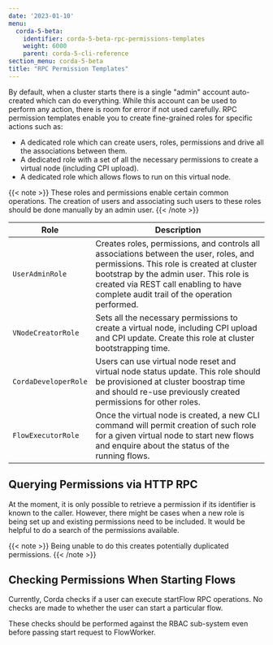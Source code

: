 ```yaml
---
date: '2023-01-10'
menu:
  corda-5-beta:
    identifier: corda-5-beta-rpc-permissions-templates
    weight: 6000
    parent: corda-5-cli-reference
section_menu: corda-5-beta
title: "RPC Permission Templates"
---
```



By default, when a cluster starts there is a single "admin" account auto-created which can do everything. While this account can be used to perform any action, there is room for error if not used carefully. RPC permission templates enable you to create fine-grained roles for specific actions such as:

* A dedicated role which can create users, roles, permissions and drive all the associations between them.
* A dedicated role with a set of all the necessary permissions to create a virtual node (including CPI upload).
* A dedicated role which allows flows to run on this virtual node.

{{< note >}}
These roles and permissions enable certain common operations. The creation of users and associating such users to these roles should be done manually by an admin user.
{{< /note >}}

| Role   | Description |
| ----------- | ----------- |
| `UserAdminRole` | Creates roles, permissions, and controls all associations between the user, roles, and permissions. This role is created at cluster bootstrap by the admin user. This role is created via REST call enabling to have complete audit trail of the operation performed.       |
| `VNodeCreatorRole` | Sets all the necessary permissions to create a virtual node, including CPI upload and CPI update. Create this role at cluster bootstrapping time.|
| `CordaDeveloperRole` | Users can use virtual node reset and virtual node status update. This role should be provisioned at cluster boostrap time and should re-use previously created permissions for other roles.|
| `FlowExecutorRole`|  Once the virtual node is created, a new CLI command will permit creation of such role for a given virtual node to start new flows and enquire about the status of the running flows.|

## Querying Permissions via HTTP RPC

At the moment, it is only possible to retrieve a permission if its identifier is known to the caller.
However, there might be cases when a new role is being set up and existing permissions need to be included. It would be helpful to do a search of the permissions available.

{{< note >}}
Being unable to do this creates potentially duplicated permissions.
{{< /note >}}

## Checking Permissions When Starting Flows

Currently, Corda checks if a user can execute startFlow RPC operations. No checks are made to whether the user can start a particular flow.

These checks should be performed against the RBAC sub-system even before passing start request to FlowWorker.
